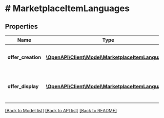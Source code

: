 # # MarketplaceItemLanguages

## Properties

Name | Type | Description | Notes
------------ | ------------- | ------------- | -------------
**offer_creation** | [**\OpenAPI\Client\Model\MarketplaceItemLanguage[]**](MarketplaceItemLanguage.md) | Languages in which you can create offer | [optional]
**offer_display** | [**\OpenAPI\Client\Model\MarketplaceItemLanguage[]**](MarketplaceItemLanguage.md) | Languages in which buyer can see the offer | [optional]

[[Back to Model list]](../../README.md#models) [[Back to API list]](../../README.md#endpoints) [[Back to README]](../../README.md)
